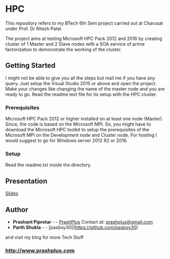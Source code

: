 # HPC

This repository refers to my BTech 6th Sem project carried out at Charusat under Prof. Dr Ritesh Patel.

The project aims at testing Microsoft HPC Pack 2012 and 2016 by creating cluster of 1 Master and 2 Slave nodes with a SOA service of prime factorization to demonstrate the working of the cluster.

## Getting Started

I might not be able to give you all the steps but mail me if you have any query.
Just setup the Visual Studio 2015 or above and open the project. Make your changes like changing the name of the master node and you are ready to go. Read the readme text file for its setup with the HPC cluster.

### Prerequisites

Microsoft HPC Pack 2012 or higher installed on at least one node (Master). Since, the code is based on the Microsoft MPI. So, you might have to download the Microsoft HPC toolkit to setup the prerequisites of the Microsoft MPI on the Development node and Cluster node.
For hosting I would suggest to go for Windows server 2012 R2 or 2016.

### Setup

Read the readme.txt inside the directory.

## Presentation

[Slides](https://prezi.com/p/g-ambk70owlo/hpc-cluster/)

## Author

* **Prashant Piprotar** - - [PrashPlus](https://github.com/prashplus) Contact at: prashplus@gmail.com 
* **Parth Shukla** - - [pasboy30[(https://github.com/pasboy30)

and visit my blog for more Tech Stuff
### http://www.prashplus.com
